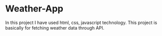 # Weather-App
In this project I have used html, css, javascript technology. This project is basically for fetching weather data through API. 
